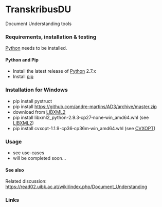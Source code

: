 # TranskribusDU
Document Understanding tools

### Requirements, installation & testing

[Python] needs to be installed.

#### Python and Pip

* Install the latest release of [Python] 2.7.x
* Install [pip]

### Installation for Windows

* pip install pystruct
* pip install https://github.com/andre-martins/AD3/archive/master.zip
* download from [LIBXML2]
* pip install libxml2_python-2.9.3‑cp27‑none‑win_amd64.whl (see [LIBXML2])
* pip install  cvxopt-1.1.9-cp36‑cp36m‑win_amd64.whl  (see [CVXOPT])

### Usage
 * see use-cases
 * will be completed soon...  
 
#### See also
Related discussion: <https://read02.uibk.ac.at/wiki/index.php/Document_Understanding>


### Links

[Python]: <https://www.python.org>
[Pip]: <https://pip.pypa.io/en/stable/installing/>
[AD3]: <https://github.com/andre-martins/AD3/archive/master.zip>
[CVXOPT]: <http://www.lfd.uci.edu/%7Egohlke/pythonlibs/#cvxopt>
[LIBXML2]: <http://www.lfd.uci.edu/~gohlke/pythonlibs/#libxml-python>
